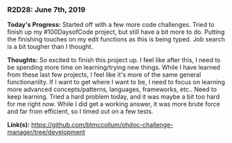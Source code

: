 
### R2D28: June 7th, 2019

 **Today's Progress:** Started off with a few more code challenges. Tried to finish up my #100DaysofCode project, but still have a bit more to do. Putting the finishing touches on my edit functions as this is being typed. Job search is a bit tougher than I thought.

 **Thoughts:** So excited to finish this project up. I feel like after this, I need to be spending more time on learning/trying new things. While I have learned from these last few projects, I feel like it's more of the same general functionanlity. If I want to get where I want to be, I need to focus on learning more advanced concepts/patterns, languages, frameworks, etc.. Need to keep learning. Tried a hard problem today, and it was maybe a bit too hard for me right now. While I did get a working answer, it was more brute force and far from efficient, so I timed out on a few tests.

 **Link(s):** https://github.com/btmccollum/ohdoc-challenge-manager/tree/development
 